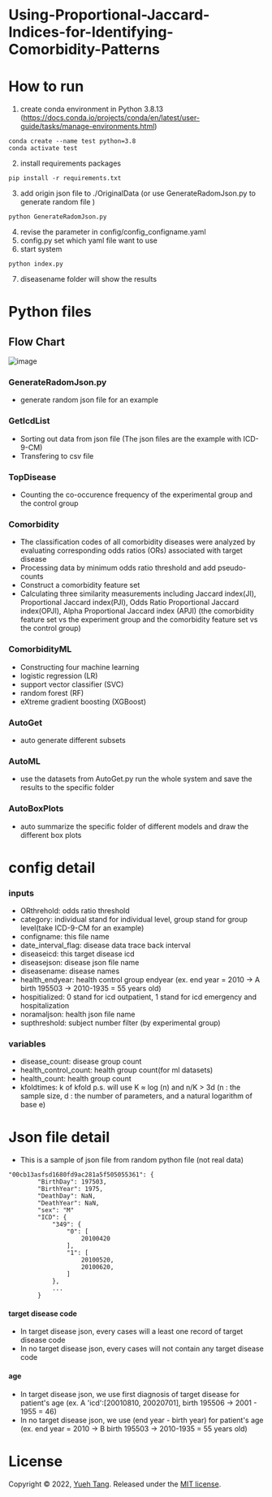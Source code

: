 # Using-Proportional-Jaccard-Indices-for-Identifying-Comorbidity-Patterns
# How to run
1. create conda environment in Python 3.8.13 (https://docs.conda.io/projects/conda/en/latest/user-guide/tasks/manage-environments.html)
```
conda create --name test python=3.8
conda activate test
```
2. install requirements packages
```
pip install -r requirements.txt
```
3. add origin json file to ./OriginalData (or use GenerateRadomJson.py to generate random file )
```
python GenerateRadomJson.py
```
4. revise the parameter in config/config_configname.yaml
5. config.py set which yaml file want to use
6. start system
```
python index.py
```
7. diseasename folder will show the results

# Python files
## Flow Chart
![image](https://github.com/tang03130313/Using-Proportional-Jaccard-Indices-for-Identifying-Comorbidity-Patterns/blob/main/images/flowchart.png)
### GenerateRadomJson.py
+ generate random  json file for an example
### GetIcdList  
+ Sorting out data from json file (The json files are the example with ICD-9-CM)
+ Transfering to csv file
### TopDisease
+ Counting the co-occurence frequency of the experimental group and the control group
### Comorbidity
+ The classification codes of all comorbidity diseases were analyzed by evaluating corresponding odds ratios (ORs) associated with target disease
+ Processing data by minimum odds ratio threshold and add pseudo-counts
+ Construct a comorbidity feature set
+ Calculating three similarity measurements including Jaccard index(JI), Proportional Jaccard index(PJI), Odds Ratio Proportional Jaccard index(OPJI), Alpha Proportional Jaccard index (APJI) (the comorbidity feature set vs the experiment group and the comorbidity feature set vs the control group)
### ComorbidityML
+ Constructing four machine learning 
+ logistic regression (LR)
+ support vector classifier (SVC) 
+ random forest (RF) 
+ eXtreme gradient boosting (XGBoost)
### AutoGet
+ auto generate different subsets
### AutoML
+ use the datasets from AutoGet.py run the whole system and save the results to the specific folder
### AutoBoxPlots
+ auto summarize the specific folder of different models and draw the different box plots 

# config detail
### inputs
+ ORthrehold: odds ratio threshold
+ category: individual stand for individual level, group stand for group level(take ICD-9-CM for an example)
+ configname: this file name
+ date_interval_flag: disease data trace back interval
+ diseaseicd: this target disease icd
+ diseasejson: disease json file name
+ diseasename: disease names
+ health_endyear: health control group endyear (ex. end year = 2010 -> A birth 195503 -> 2010-1935 = 55 years old)
+ hospitialized: 0 stand for icd outpatient, 1 stand for icd emergency and hospitalization
+ noramaljson: health json file name
+ supthreshold: subject number filter (by experimental group)
### variables
+ disease_count: disease group count
+ health_control_count: health group count(for ml datasets)
+ health_count: health group count
+ kfoldtimes: k of kfold p.s. will use K ≈ log (n) and n/K > 3d (n : the sample size, d : the number of parameters, and a natural logarithm of base e)

# Json file detail
+ This is a sample of json file from random python file (not real data)
```
"00cb13asfsd1680fd9ac281a5f505055361": {
        "BirthDay": 197503,
        "BirthYear": 1975,
        "DeathDay": NaN,
        "DeathYear": NaN,
        "sex": "M"
        "ICD": {
            "349": {
                "0": [
                    20100420
                ],
                "1": [
                    20100520,
                    20100620,
                ]
            },
            ...
        }
```
#### target disease code
+ In target disease json, every cases will a least one record of target disease code
+ In no target disease json, every cases will not contain any target disease code
#### age
+ In target disease json, we use first diagnosis of target disease for patient's age (ex. A 'icd':[20010810, 20020701], birth 195506 -> 2001 - 1955 = 46)
+ In no target disease json, we use (end year - birth year) for patient's age (ex. end year = 2010 -> B birth 195503 -> 2010-1935 = 55 years old)

# License
Copyright © 2022, [Yueh Tang](https://github.com/tang03130313).
Released under the [MIT license](LICENSE).
